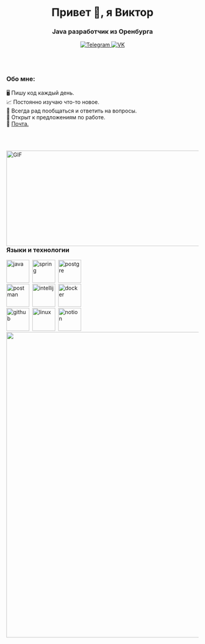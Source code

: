 <div id ="header" align="center">
  <h1>Привет 👋, я Виктор</h1>
  <h3>Java разработчик из Оренбурга</h3>
</div>

<div id="socials" align="center">
<a href="https://t.me/microd18">
  <img src="https://img.shields.io/badge/Telegram-blue?style=for-the-badge&logo=telegram&logoColor=white" alt="Telegram"/>
</a>
<a href="https://vk.com/mr__vik">
  <img src="https://img.shields.io/badge/вконтакте-gray?style=for-the-badge&logo=vk&logoColor=white" alt="VK"/>
</a>
</div>

<br/><br/>
### Обо мне:

:desktop_computer: Пишу код каждый день. <br/>
:chart_with_upwards_trend: Постоянно изучаю что-то новое.  <br/>
:handshake: Всегда рад пообщаться и ответить на вопросы. <br/>
:briefcase: Открыт к предложениям по работе. <br/>
:postbox: [Почта.](mailto:Microd@inbox.ru) <br/>

<br/><br/>


<img align="right" alt="GIF" src="https://github.com/abhisheknaiidu/abhisheknaiidu/blob/master/code.gif?raw=true" width="550" height="250" />

<div id ="Tools1" align="left">
  <h3>Языки и технологии</h3>
  <img src="https://cdn.jsdelivr.net/gh/devicons/devicon@latest/icons/java/java-original-wordmark.svg"
  title="java" width="60" height="60"/>&nbsp
  <img src="https://cdn.jsdelivr.net/gh/devicons/devicon@latest/icons/spring/spring-original.svg"
  title="spring" width="60" height="60"/>&nbsp
  <img src="https://cdn.jsdelivr.net/gh/devicons/devicon@latest/icons/postgresql/postgresql-original-wordmark.svg"
  title="postgre" width="60" height="60"/>&nbsp
</div>

<div id ="Tools2" align="left">
  <img src="https://cdn.jsdelivr.net/gh/devicons/devicon@latest/icons/postman/postman-original.svg"
  title="postman" width="60" height="60"/>&nbsp
  <img src="https://cdn.jsdelivr.net/gh/devicons/devicon@latest/icons/intellij/intellij-original.svg"
  title="intellij" width="60" height="60"/>&nbsp
  <img src="https://cdn.jsdelivr.net/gh/devicons/devicon@latest/icons/docker/docker-original-wordmark.svg"
  title="docker" width="60" height="60"/>&nbsp
</div>

<div id ="Tools3" align="left">
  <img src="https://cdn.jsdelivr.net/gh/devicons/devicon@latest/icons/github/github-original-wordmark.svg"
  title="github" width="60" height="60"/>&nbsp
  <img src="https://cdn.jsdelivr.net/gh/devicons/devicon@latest/icons/linux/linux-original.svg"
  title="linux" width="60" height="60"/>&nbsp
  <img src="https://cdn.jsdelivr.net/gh/devicons/devicon@latest/icons/notion/notion-original.svg"
  title="notion" width="60" height="60"/>&nbsp
</div>

<div id="stat" align="right">
  <img src="http://github-profile-summary-cards.vercel.app/api/cards/profile-details?username=Microd18&theme=default"width="800"/>
</div>


